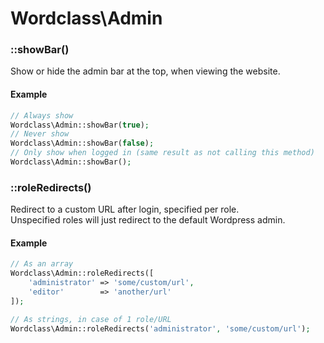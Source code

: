 # Wordclass\Admin

### ::showBar()
Show or hide the admin bar at the top, when viewing the website.

#### Example
```php
// Always show
Wordclass\Admin::showBar(true);
// Never show
Wordclass\Admin::showBar(false);
// Only show when logged in (same result as not calling this method)
Wordclass\Admin::showBar();
```

### ::roleRedirects()
Redirect to a custom URL after login, specified per role.  
Unspecified roles will just redirect to the default Wordpress admin.

#### Example
```php
// As an array
Wordclass\Admin::roleRedirects([
    'administrator' => 'some/custom/url',
    'editor'        => 'another/url'
]);

// As strings, in case of 1 role/URL
Wordclass\Admin::roleRedirects('administrator', 'some/custom/url');
```
